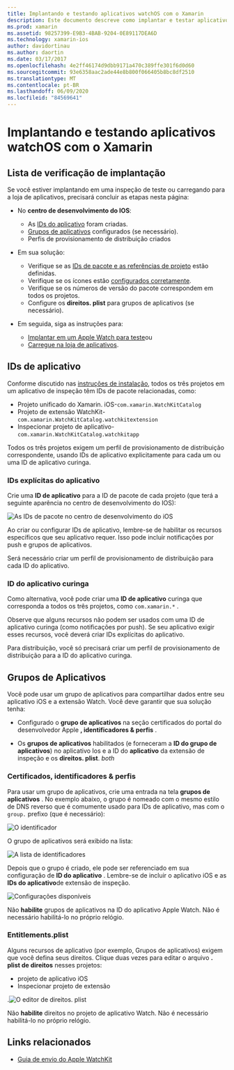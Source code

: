 ```yaml
---
title: Implantando e testando aplicativos watchOS com o Xamarin
description: Este documento descreve como implantar e testar aplicativos watchOS criados com o Xamarin. Ele fornece uma lista de verificação de implantação, discute IDs de aplicativo curingas e explícitas e examina grupos de aplicativos.
ms.prod: xamarin
ms.assetid: 98257399-E9B3-4BAB-9204-0E89117DEA6D
ms.technology: xamarin-ios
author: davidortinau
ms.author: daortin
ms.date: 03/17/2017
ms.openlocfilehash: 4e2ff46174d9dbb9171a470c389ffe301f6d0d60
ms.sourcegitcommit: 93e6358aac2ade44e8b800f066405b8bc8df2510
ms.translationtype: MT
ms.contentlocale: pt-BR
ms.lasthandoff: 06/09/2020
ms.locfileid: "84569641"
---
```

# <a name="deploying-and-testing-watchos-apps-with-xamarin"></a>Implantando e testando aplicativos watchOS com o Xamarin

## <a name="deployment-checklist"></a>Lista de verificação de implantação

Se você estiver implantando em uma inspeção de teste ou carregando para a loja de aplicativos, precisará concluir as etapas nesta página:

- No **centro de desenvolvimento do IOS**:
  - As [IDs do aplicativo](#App_IDs) foram criadas.
  - [Grupos de aplicativos](#App_Groups) configurados (se necessário).
  - Perfis de provisionamento de distribuição criados

- Em sua solução:

  - Verifique se as [IDs de pacote e as referências de projeto](~/ios/watchos/get-started/installation.md) estão definidas.
  - Verifique se os ícones estão [configurados corretamente](~/ios/watchos/app-fundamentals/icons.md).
  - Verifique se os números de versão do pacote correspondem em todos os projetos.
  - Configure os **direitos. plist** para grupos de aplicativos (se necessário).

- Em seguida, siga as instruções para:
  - [Implantar em um Apple Watch para teste](~/ios/watchos/deploy-test/device.md)ou
  - [Carregue na loja de aplicativos](~/ios/watchos/deploy-test/appstore.md).

<a name="App_IDs"></a>

## <a name="app-ids"></a>IDs de aplicativo

Conforme discutido nas [instruções de instalação](~/ios/watchos/get-started/installation.md), todos os três projetos em um aplicativo de inspeção têm IDs de pacote relacionadas, como:

- Projeto unificado do Xamarin. iOS-`com.xamarin.WatchKitCatalog`
- Projeto de extensão WatchKit-`com.xamarin.WatchKitCatalog.watchkitextension`
- Inspecionar projeto de aplicativo-`com.xamarin.WatchKitCatalog.watchkitapp`

Todos os três projetos exigem um perfil de provisionamento de distribuição correspondente, usando IDs de aplicativo explicitamente para cada um ou uma ID de aplicativo curinga.

### <a name="explicit-app-ids"></a>IDs explícitas do aplicativo

Crie uma **ID de aplicativo** para a ID de pacote de cada projeto (que terá a seguinte aparência no centro de desenvolvimento do IOS):

![As IDs de pacote no centro de desenvolvimento do iOS](images/appids-specific-sml.png)

Ao criar ou configurar IDs de aplicativo, lembre-se de habilitar os recursos específicos que seu aplicativo requer. Isso pode incluir notificações por push e grupos de aplicativos.

Será necessário criar um perfil de provisionamento de distribuição para cada ID do aplicativo.

### <a name="wildcard-app-id"></a>ID do aplicativo curinga

Como alternativa, você pode criar uma **ID de aplicativo** curinga que corresponda a todos os três projetos, como `com.xamarin.*` .

Observe que alguns recursos não podem ser usados com uma ID de aplicativo curinga (como notificações por push). Se seu aplicativo exigir esses recursos, você deverá criar IDs explícitas do aplicativo.

Para distribuição, você só precisará criar um perfil de provisionamento de distribuição para a ID do aplicativo curinga.

<a name="App_Groups"></a>

## <a name="app-groups"></a>Grupos de Aplicativos

Você pode usar um grupo de aplicativos para compartilhar dados entre seu aplicativo iOS e a extensão Watch. Você deve garantir que sua solução tenha:

- Configurado o **grupo de aplicativos** na seção certificados do portal do desenvolvedor Apple **, identificadores & perfis** .

- Os **grupos de aplicativos** habilitados (e forneceram a **ID do grupo de aplicativos**) no aplicativo Ios e a ID do **aplicativo** da extensão de inspeção e os **direitos. plist**. *both*

### <a name="certificates-identifiers--profiles"></a>Certificados, identificadores & perfis

Para usar um grupo de aplicativos, crie uma entrada na tela **grupos de aplicativos** . No exemplo abaixo, o grupo é nomeado com o mesmo estilo de DNS reverso que é comumente usado para IDs de aplicativo, mas com o `group.` prefixo (que é necessário):

![O identificador](images/appgroups-new-sml.png)

O grupo de aplicativos será exibido na lista:

![A lista de identificadores](images/appgroups-setup-sml.png)

Depois que o grupo é criado, ele pode ser referenciado em sua configuração de **ID do aplicativo** . Lembre-se de incluir o aplicativo iOS e as **IDs do aplicativo**de extensão de inspeção.

![Configurações disponíveis](images/appgroups-sml.png)

Não **habilite** grupos de aplicativos na ID do aplicativo Apple Watch. Não é necessário habilitá-lo no próprio relógio.

### <a name="entitlementsplist"></a>Entitlements.plist

Alguns recursos de aplicativo (por exemplo, Grupos de aplicativos) exigem que você defina seus direitos.
Clique duas vezes para editar o arquivo **. plist de direitos** nesses projetos:

- projeto de aplicativo iOS
- Inspecionar projeto de extensão

.![O editor de direitos. plist](images/entitlements-plist-sml.png)

Não **habilite** direitos no projeto de aplicativo Watch. Não é necessário habilitá-lo no próprio relógio.

## <a name="related-links"></a>Links relacionados

- [Guia de envio do Apple WatchKit](https://developer.apple.com/app-store/watch/)
